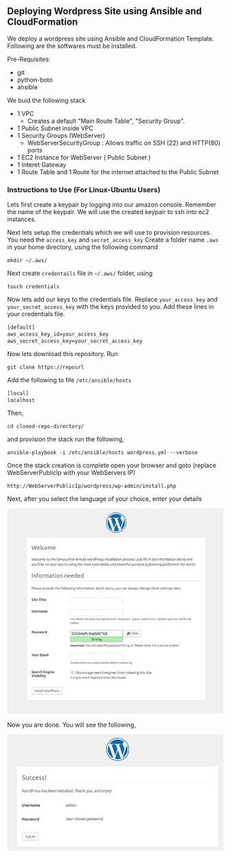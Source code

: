 ## Deploying Wordpress Site using Ansible and CloudFormation

We deploy a wordpress site using Ansible and CloudFormation Template. Following are the softwares must be installed.

Pre-Requisites:
- git
- python-boto
- ansible

We buid the following stack
  - 1 VPC
      - Creates a default "Main Route Table", "Security Group".
  - 1 Public Subnet inside VPC
  - 1 Security Groups (WebServer)
      - WebServerSecurityGroup : Allows traffic on SSH (22) and HTTP(80) ports   
  - 1 EC2 Instance for WebServer ( Public Subnet )  
  - 1 Interet Gateway
  - 1 Route Table and 1 Route for the internet attached to the Public Subnet

### Instructions to Use (For Linux-Ubuntu Users)

Lets first create a keypair by logging into our amazon console. Remember the name of the keypair. We will use the created keypair to ssh into ec2 instances.

Next lets setup the credentials which we will use to provision resources. You need the `access_key` and `secret_access_key`
Create a folder name `.aws` in your home directory, using the following command

```
mkdir ~/.aws/
```

Next create `credentails` file in `~/.aws/` folder, using

```
touch credentials
```

Now lets add our keys to the credentials file. Replace `your_access_key` and `your_secret_access_key` with the keys provided to you. Add these lines in your credentials file.

```
[default]
aws_access_key_id=your_access_key
aws_secret_access_key=your_secret_access_key
```

Now lets download this repository. Run

```
git clone https://repourl
```

Add the following to file `/etc/ansible/hosts`

```
[local]
localhost
```

Then,

```
cd cloned-repo-directory/
```

and provision the stack run the following,

```
ansible-playbook -i /etc/ansible/hosts wordpress.yml --verbose
```

Once the stack creation is complete open your browser and goto  (replace WebServerPublicIp with your WebServers IP)

```
http://WebServerPublicIp/wordpress/wp-admin/install.php
```

Next, after you select the language of your choice, enter your details 

<img src="wordpress.png">

Now you are done. You will see the following,

<img src="wordpress-complete.png">

